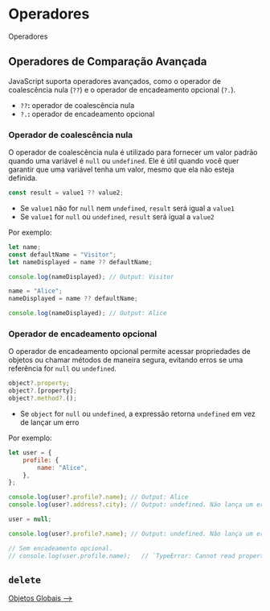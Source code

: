 # Operadores

Operadores 

## Operadores de Comparação Avançada

JavaScript suporta operadores avançados, como o operador de coalescência nula (`??`) e o operador de encadeamento opcional (`?.`).

- `??`**:** operador de coalescência nula
- `?.`**:** operador de encadeamento opcional

### Operador de coalescência nula

O operador de coalescência nula é utilizado para fornecer um valor padrão quando uma variável é `null` ou `undefined`. Ele é útil quando você quer garantir que uma variável tenha um valor, mesmo que ela não esteja definida.

```JavaScript
const result = value1 ?? value2;
```

- Se `value1` não for `null` nem `undefined`, `result` será igual a `value1`
- Se `value1` for `null` ou `undefined`, `result` será igual a `value2`

Por exemplo:

```JavaScript
let name;
const defaultName = "Visitor";
let nameDisplayed = name ?? defaultName;

console.log(nameDisplayed); // Output: Visitor

name = "Alice";
nameDisplayed = name ?? defaultName;

console.log(nameDisplayed); // Output: Alice
```

### Operador de encadeamento opcional

O operador de encadeamento opcional permite acessar propriedades de objetos ou chamar métodos de maneira segura, evitando erros se uma referência for `null` ou `undefined`.

```JavaScript
object?.property;
object?.[property];
object?.method?.();
```

- Se  `object` for `null` ou `undefined`, a expressão retorna `undefined` em vez de lançar um erro

Por exemplo:

```JavaScript
let user = {
    profile: {
        name: "Alice",
    },
};

console.log(user?.profile?.name); // Output: Alice
console.log(user?.address?.city); // Output: undefined. Não lança um erro.

user = null;

console.log(user?.profile?.name); // Output: undefined. Não lança um erro.

// Sem encadeamento opcional.
// console.log(user.profile.name);   // `TypeError: Cannot read properties of null (reading 'profile')`
```

## `delete`

[Objetos Globais -->](./objetos-globais.md)